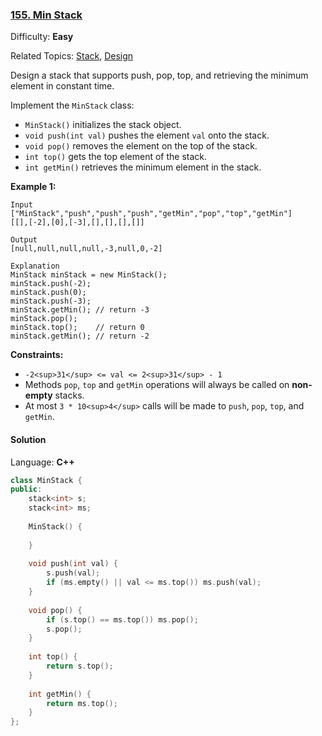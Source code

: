 ### [155\. Min Stack](https://leetcode.com/problems/min-stack/)

Difficulty: **Easy**

Related Topics: [Stack](https://leetcode.com/tag/stack/), [Design](https://leetcode.com/tag/design/)


Design a stack that supports push, pop, top, and retrieving the minimum element in constant time.

Implement the `MinStack` class:

*   `MinStack()` initializes the stack object.
*   `void push(int val)` pushes the element `val` onto the stack.
*   `void pop()` removes the element on the top of the stack.
*   `int top()` gets the top element of the stack.
*   `int getMin()` retrieves the minimum element in the stack.

**Example 1:**

```
Input
["MinStack","push","push","push","getMin","pop","top","getMin"]
[[],[-2],[0],[-3],[],[],[],[]]

Output
[null,null,null,null,-3,null,0,-2]

Explanation
MinStack minStack = new MinStack();
minStack.push(-2);
minStack.push(0);
minStack.push(-3);
minStack.getMin(); // return -3
minStack.pop();
minStack.top();    // return 0
minStack.getMin(); // return -2
```

**Constraints:**

*   `-2<sup>31</sup> <= val <= 2<sup>31</sup> - 1`
*   Methods `pop`, `top` and `getMin` operations will always be called on **non-empty** stacks.
*   At most `3 * 10<sup>4</sup>` calls will be made to `push`, `pop`, `top`, and `getMin`.


#### Solution

Language: **C++**

```c++
class MinStack {
public:
    stack<int> s;
    stack<int> ms;
        
    MinStack() {
        
    }
    
    void push(int val) {
        s.push(val);
        if (ms.empty() || val <= ms.top()) ms.push(val);
    }
    
    void pop() {
        if (s.top() == ms.top()) ms.pop();
        s.pop();
    }
    
    int top() {
        return s.top();
    }
    
    int getMin() {
        return ms.top();
    }
};
```